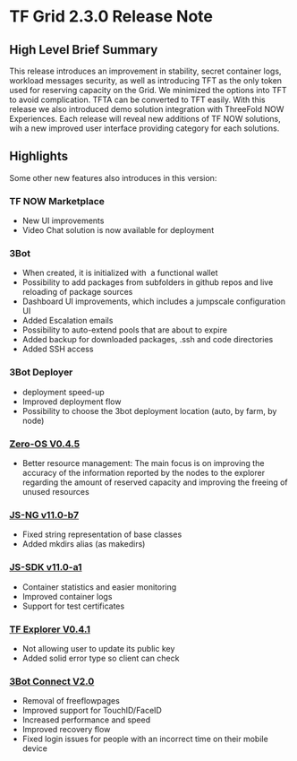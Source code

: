 # TF Grid 2.3.0 Release Note 

## High Level Brief Summary

This release introduces an improvement in stability, secret container logs, workload messages security, as well as introducing TFT as the only token used for reserving capacity on the Grid. We minimized the options into TFT to avoid complication. TFTA can be converted to TFT easily. With this release we also introduced demo solution integration with ThreeFold NOW Experiences. Each release will reveal new additions of TF NOW solutions, wih a new improved user interface providing category for each solutions.


## Highlights

Some other new features also introduces in this version:


### TF NOW Marketplace

- New UI improvements 
- Video Chat solution is now available for deployment


### 3Bot

- When created, it is initialized with  a functional wallet
- Possibility to add packages from subfolders in github repos and live reloading of package sources
- Dashboard UI improvements, which includes a jumpscale configuration UI
- Added Escalation emails
- Possibility to auto-extend pools that are about to expire
- Added backup for downloaded packages, .ssh and code directories
- Added SSH access


### 3Bot Deployer

- deployment speed-up
- Improved deployment flow
- Possibility to choose the 3bot deployment location (auto, by farm, by node)


### [Zero-OS V0.4.5](https://github.com/threefoldtech/zos/releases/tag/v0.4.5-rc2)

- Better resource management:
The main focus is on improving the accuracy of the information reported by the nodes to the explorer regarding the amount of reserved capacity and improving the freeing of unused resources


### [JS-NG v11.0-b7](github.com/threefoldtech/js-ng/releases/tag/v11.0-b7)

- Fixed string representation of base classes
- Added mkdirs alias (as makedirs)


### [JS-SDK v11.0-a1](https://github.com/threefoldtech/js-sdk/releases/tag/untagged-14056cea521a03496a1f)

- Container statistics and easier monitoring
- Improved container logs
- Support for test certificates

### [TF Explorer V0.4.1](github.com/threefoldtech/tfexplorer/releases/tag/v0.4.1)

- Not allowing user to update its public key
- Added solid error type so client can check


### [3Bot Connect V2.0](https://github.com/threefoldtech/3Bot_connect/releases/tag/v2.0.0)

- Removal of freeflowpages
- Improved support for TouchID/FaceID
- Increased performance and speed
- Improved recovery flow
- Fixed login issues for people with an incorrect time on their mobile device

